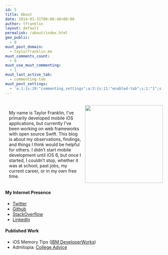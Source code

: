 ```yaml
---
id: 5
title: About
date: 2014-01-31T00:00:48+00:00
author: tfranklin
layout: default
permalink: /about/index.html
geo_public:
  - 0
muut_post_domain:
  - taylorfranklin.me
muut_comments_count:
  - 0
muut_use_muut_commenting:
  - 1
muut_last_active_tab:
  - commenting-tab
muut_post_settings:
  - 'a:1:{s:19:"commenting_settings";a:3:{s:11:"enabled-tab";s:1:"1";s:4:"type";s:4:"flat";s:15:"disable_uploads";s:1:"0";}}'
---
```


<style type="text/css">

  .post-container {
      width: 100%;
      margin: 6px auto; padding: 2px; 
      overflow: auto
      text-align: center;
  }
  .post-thumb {
      float: right;
      padding-left: 10px;
  }
  .post-thumb img {
      margin-top: 0px;
      width: 250px;
  }
  .post-content {
      display: block;
      padding-left: 10px;
      margin-top: 30px;
  }
  .post-title {
      font-weight: bold;
      font-size: 200%
  }

</style>

<div class="post-container">                
    <div class="post-thumb">
      <p>
        <img src="{{ site.url }}/images/2014/01/IMG_9266.jpg">
      </p>
    </div>
    <div class="post-content">
      <p>
        My name is Taylor Franklin, I've primarily developed mobile iOS applications, but currently I've been working on web frameworks with open source Swift. This blog is about my observations, findings, and things I think would be helpful for others. I didn&#8217;t start mobile development until iOS 6, but once I started, I couldn&#8217;t stop, whether it was at school, past jobs, my current career, or in my own free time.
      </p>

   </div>
</div>

#### My Internet Presence

* <a href="https://twitter.com/tfrank64" target="_blank">Twitter</a>
* <a href="https://github.com/tfrank64/" target="_blank">Github</a>
* <a href="http://stackoverflow.com/users/2280737/tfrank377" target="_blank">StackOverflow</a>
* <a href="https://www.linkedin.com/in/taylorfranklin" target="_blank">LinkedIn</a>

#### Published Work

* iOS Memory Tips (<a href="http://www.ibm.com/developerworks/library/mo-ios-memory/" target="_blank">IBM DeveloperWorks</a>)
* Admitopia: <a href="http://admitopia.com/youll-thank-yourself-later/" target="_blank">College Advice</a>

